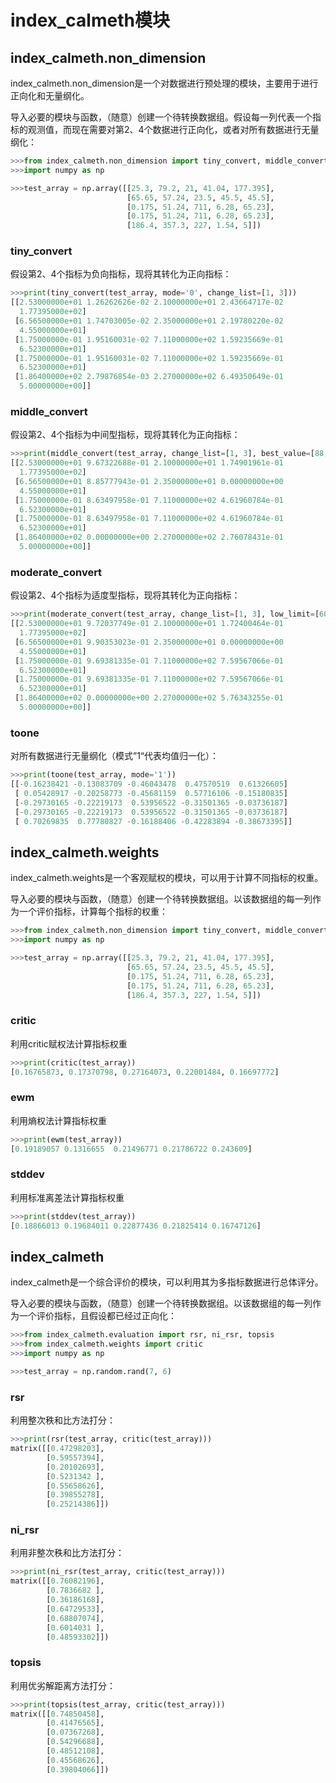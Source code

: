 # index_calmeth模块

## index_calmeth.non_dimension
index_calmeth.non_dimension是一个对数据进行预处理的模块，主要用于进行正向化和无量纲化。

导入必要的模块与函数，（随意）创建一个待转换数据组。假设每一列代表一个指标的观测值，而现在需要对第2、4个数据进行正向化，或者对所有数据进行无量纲化：
```python
>>>from index_calmeth.non_dimension import tiny_convert, middle_convert, moderate_convert, toone
>>>import numpy as np

>>>test_array = np.array([[25.3, 79.2, 21, 41.04, 177.395], 
                          [65.65, 57.24, 23.5, 45.5, 45.5], 
                          [0.175, 51.24, 711, 6.28, 65.23], 
                          [0.175, 51.24, 711, 6.28, 65.23], 
                          [186.4, 357.3, 227, 1.54, 5]])
```

### tiny_convert
假设第2、4个指标为负向指标，现将其转化为正向指标：
```python
>>>print(tiny_convert(test_array, mode='0', change_list=[1, 3]))
[[2.53000000e+01 1.26262626e-02 2.10000000e+01 2.43664717e-02
  1.77395000e+02]
 [6.56500000e+01 1.74703005e-02 2.35000000e+01 2.19780220e-02
  4.55000000e+01]
 [1.75000000e-01 1.95160031e-02 7.11000000e+02 1.59235669e-01
  6.52300000e+01]
 [1.75000000e-01 1.95160031e-02 7.11000000e+02 1.59235669e-01
  6.52300000e+01]
 [1.86400000e+02 2.79876854e-03 2.27000000e+02 6.49350649e-01
  5.00000000e+00]]
```

### middle_convert
假设第2、4个指标为中间型指标，现将其转化为正向指标：
```python
>>>print(middle_convert(test_array, change_list=[1, 3], best_value=[88, 20]))
[[2.53000000e+01 9.67322688e-01 2.10000000e+01 1.74901961e-01
  1.77395000e+02]
 [6.56500000e+01 8.85777943e-01 2.35000000e+01 0.00000000e+00
  4.55000000e+01]
 [1.75000000e-01 8.63497958e-01 7.11000000e+02 4.61960784e-01
  6.52300000e+01]
 [1.75000000e-01 8.63497958e-01 7.11000000e+02 4.61960784e-01
  6.52300000e+01]
 [1.86400000e+02 0.00000000e+00 2.27000000e+02 2.76078431e-01
  5.00000000e+00]]
```

### moderate_convert
假设第2、4个指标为适度型指标，现将其转化为正向指标：
```python
>>>print(moderate_convert(test_array, change_list=[1, 3], low_limit=[60, 12.5], high_limit=[71.2, 19.63]))
[[2.53000000e+01 9.72037749e-01 2.10000000e+01 1.72400464e-01
  1.77395000e+02]
 [6.56500000e+01 9.90353023e-01 2.35000000e+01 0.00000000e+00
  4.55000000e+01]
 [1.75000000e-01 9.69381335e-01 7.11000000e+02 7.59567066e-01
  6.52300000e+01]
 [1.75000000e-01 9.69381335e-01 7.11000000e+02 7.59567066e-01
  6.52300000e+01]
 [1.86400000e+02 0.00000000e+00 2.27000000e+02 5.76343255e-01
  5.00000000e+00]]
```

### toone
对所有数据进行无量纲化（模式”1“代表均值归一化）：
```python
>>>print(toone(test_array, mode='1'))
[[-0.16238421 -0.13083709 -0.46043478  0.47570519  0.61326605]
 [ 0.05428917 -0.20258773 -0.45681159  0.57716106 -0.15180835]
 [-0.29730165 -0.22219173  0.53956522 -0.31501365 -0.03736187]
 [-0.29730165 -0.22219173  0.53956522 -0.31501365 -0.03736187]
 [ 0.70269835  0.77780827 -0.16188406 -0.42283894 -0.38673395]]
```


## index_calmeth.weights
index_calmeth.weights是一个客观赋权的模块，可以用于计算不同指标的权重。

导入必要的模块与函数，（随意）创建一个待转换数据组。以该数据组的每一列作为一个评价指标，计算每个指标的权重：
```python
>>>from index_calmeth.non_dimension import tiny_convert, middle_convert, moderate_convert, toone
>>>import numpy as np

>>>test_array = np.array([[25.3, 79.2, 21, 41.04, 177.395], 
                          [65.65, 57.24, 23.5, 45.5, 45.5], 
                          [0.175, 51.24, 711, 6.28, 65.23], 
                          [0.175, 51.24, 711, 6.28, 65.23], 
                          [186.4, 357.3, 227, 1.54, 5]])
```

### critic
利用critic赋权法计算指标权重
```python
>>>print(critic(test_array))
[0.16765873, 0.17370798, 0.27164073, 0.22001484, 0.16697772]
```

### ewm
利用熵权法计算指标权重
```python
>>>print(ewm(test_array))
[0.19189057 0.1316655  0.21496771 0.21786722 0.243609]
```

### stddev
利用标准离差法计算指标权重
```python
>>>print(stddev(test_array))
[0.18866013 0.19684011 0.22877436 0.21825414 0.16747126]
```

## index_calmeth
index_calmeth是一个综合评价的模块，可以利用其为多指标数据进行总体评分。

导入必要的模块与函数，（随意）创建一个待转换数据组。以该数据组的每一列作为一个评价指标，且假设都已经过正向化：
```python
>>>from index_calmeth.evaluation import rsr, ni_rsr, topsis
>>>from index_calmeth.weights import critic
>>>import numpy as np

>>>test_array = np.random.rand(7, 6)
```

### rsr
利用整次秩和比方法打分：
```python
>>>print(rsr(test_array, critic(test_array)))
matrix([[0.47298203],
        [0.59557394],
        [0.20102693],
        [0.5231342 ],
        [0.55658626],
        [0.39855278],
        [0.25214386]])
```

### ni_rsr
利用非整次秩和比方法打分：
```python
>>>print(ni_rsr(test_array, critic(test_array)))
matrix([[0.76082196],
        [0.7836682 ],
        [0.36186168],
        [0.64729533],
        [0.68807074],
        [0.6014031 ],
        [0.48593302]])
```

### topsis
利用优劣解距离方法打分：
```python
>>>print(topsis(test_array, critic(test_array)))
matrix([[0.74850458],
        [0.41476565],
        [0.07367268],
        [0.54296688],
        [0.48512108],
        [0.45568626],
        [0.39804066]])
```
